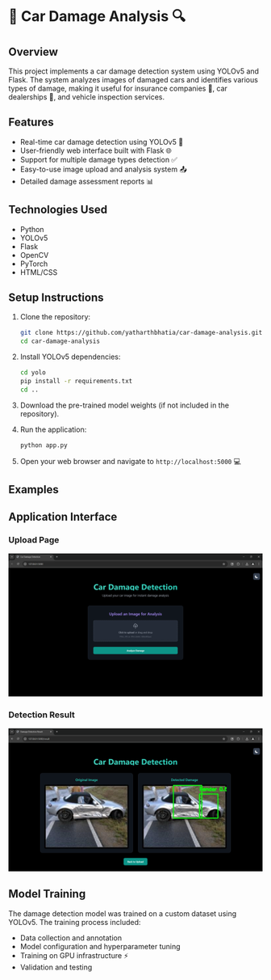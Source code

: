 # 🚗 Car Damage Analysis 🔍

## Overview

This project implements a car damage detection system using YOLOv5 and Flask. The system analyzes images of damaged cars and identifies various types of damage, making it useful for insurance companies 🏢, car dealerships 🤝, and vehicle inspection services.

## Features

-   Real-time car damage detection using YOLOv5 🚀
-   User-friendly web interface built with Flask 🌐
-   Support for multiple damage types detection ✅
-   Easy-to-use image upload and analysis system 📤
-   Detailed damage assessment reports 📊

## Technologies Used

-   Python 
-   YOLOv5
-   Flask
-   OpenCV
-   PyTorch
-   HTML/CSS

## Setup Instructions

1.  Clone the repository:

    ```bash
    git clone https://github.com/yatharthbhatia/car-damage-analysis.git
    cd car-damage-analysis
    ```

2.  Install YOLOv5 dependencies:

    ```bash
    cd yolo
    pip install -r requirements.txt
    cd ..
    ```

3.  Download the pre-trained model weights (if not included in the repository).

4.  Run the application:

    ```bash
    python app.py
    ```

5.  Open your web browser and navigate to `http://localhost:5000` 💻

## Examples
## Application Interface

### Upload Page
![Upload Interface](docs/upload_interface.png)

### Detection Result
![Detection Result](docs/detection_result.png)

## Model Training

The damage detection model was trained on a custom dataset using YOLOv5. The training process included:

-   Data collection and annotation
-   Model configuration and hyperparameter tuning
-   Training on GPU infrastructure ⚡
-   Validation and testing
